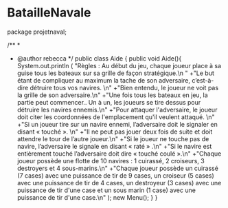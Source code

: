 # BatailleNavale

package projetnaval;

/**
 *
 * @author rebecca
 */
public class Aide {
    public void Aide(){
        System.out.println ( "Règles : Au début du jeu, chaque joueur place à sa guise tous les bateaux sur sa grille de façon stratégique.\n "
                                     +"Le but étant de compliquer au maximum la tache de son adversaire, c’est-à-dire détruire tous vos navires. \n"
                                     +"Bien entendu, le joueur ne voit pas la grille de son adversaire.\n" 
                                     +"Une fois tous les bateaux en jeu, la partie peut commencer.. Un à un, les joueurs se tire dessus pour détruire les navires ennemis.\n"
                                     +"Pour attaquer l'adversaire, le joueur doit citer les coordonnées de l'emplacement qu'il veulent attaqué. \n" 
                                     +"Si un joueur tire sur un navire ennemi, l’adversaire doit le signaler en disant « touché ». \n"
                                     +"Il ne peut pas jouer deux fois de suite et doit attendre le tour de l’autre joueur.\n"
                                     +"Si le joueur ne touche pas de navire, l’adversaire le signale en disant « raté » .\n" 
                                     +"Si le navire est entièrement touché l’adversaire doit dire « touché coulé ».\n" 
                                     +"Chaque joueur possède une flotte de 10 navires : 1 cuirassé, 2 croiseurs, 3 destroyers et 4 sous-marins.\n"
                                     +"Chaque joueur possède un cuirassé (7 cases) avec une puissance de tir de 9 cases, un croiseur (5 cases) avec une puissance de tir de 4 cases, un destroyeur (3 cases) avec une puissance de tir d'une case et un sous marin (1 case) avec une puissance de tir d'une case.\n"
                                      );
        new Menu();
}
}
